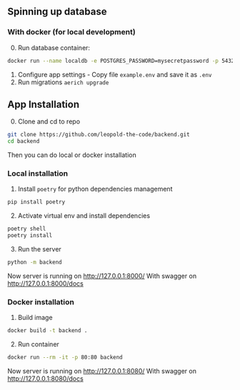 ## Spinning up database

### With docker (for local development)

0. Run database container:

```bash
docker run --name localdb -e POSTGRES_PASSWORD=mysecretpassword -p 5432:5432 -d postgres
```

1. Configure app settings - Copy file `example.env` and save it as `.env`
2. Run migrations `aerich upgrade`

## App Installation

0. Clone and cd to repo

```bash
git clone https://github.com/leopold-the-code/backend.git
cd backend
```

Then you can do local or docker installation

### Local installation

1. Install `poetry` for python dependencies management

```bash
pip install poetry
```

2. Activate virtual env and install dependencies

```bash
poetry shell
poetry install
```

3. Run the server

```bash
python -m backend
```

Now server is running on http://127.0.0.1:8000/
With swagger on http://127.0.0.1:8000/docs

### Docker installation

1. Build image

```bash
docker build -t backend .
```

2. Run container

```bash
docker run --rm -it -p 80:80 backend
```

Now server is running on http://127.0.0.1:8080/
With swagger on http://127.0.0.1:8080/docs
